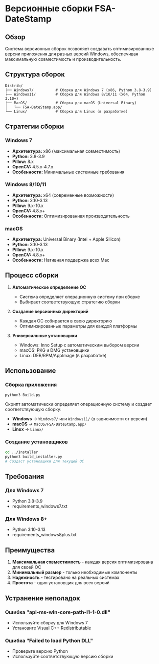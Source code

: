 # Версионные сборки FSA-DateStamp

## Обзор

Система версионных сборок позволяет создавать оптимизированные версии приложения для разных версий Windows, обеспечивая максимальную совместимость и производительность.

## Структура сборок

```
Distrib/
├── Windows7/          # Сборка для Windows 7 (x86, Python 3.8-3.9)
├── Windows11/         # Сборка для Windows 8/10/11 (x64, Python 3.10+)
├── MacOS/             # Сборка для macOS (Universal Binary)
│   └── FSA-DateStamp.app/
└── Linux/             # Сборка для Linux (в разработке)
```

## Стратегии сборки

### Windows 7
- **Архитектура:** x86 (максимальная совместимость)
- **Python:** 3.8-3.9
- **Pillow:** 8.x
- **OpenCV:** 4.5.x-4.7.x
- **Особенности:** Минимальные системные требования

### Windows 8/10/11
- **Архитектура:** x64 (современные возможности)
- **Python:** 3.10-3.13
- **Pillow:** 9.x-10.x
- **OpenCV:** 4.8.x+
- **Особенности:** Оптимизированная производительность

### macOS
- **Архитектура:** Universal Binary (Intel + Apple Silicon)
- **Python:** 3.10-3.13
- **Pillow:** 9.x-10.x
- **OpenCV:** 4.8.x+
- **Особенности:** Нативная поддержка всех Mac

## Процесс сборки

1. **Автоматическое определение ОС**
   - Система определяет операционную систему при сборке
   - Выбирает соответствующую стратегию сборки

2. **Создание версионных директорий**
   - Каждая ОС собирается в свою директорию
   - Оптимизированные параметры для каждой платформы

3. **Универсальные установщики**
   - Windows: Inno Setup с автоматическим выбором версии
   - macOS: PKG и DMG установщики
   - Linux: DEB/RPM/AppImage (в разработке)

## Использование

### Сборка приложения
```bash
python3 Build.py
```

Скрипт автоматически определяет операционную систему и создает соответствующую сборку:
- **Windows** → `Windows7/` или `Windows11/` (в зависимости от версии)
- **macOS** → `MacOS/FSA-DateStamp.app/`
- **Linux** → `Linux/`

### Создание установщиков
```bash
cd ../Installer
python3 build_installer.py
# Создаст установщики для текущей ОС
```

## Требования

### Для Windows 7
- Python 3.8-3.9
- requirements_windows7.txt

### Для Windows 8+
- Python 3.10-3.13
- requirements_windows8plus.txt

## Преимущества

1. **Максимальная совместимость** - каждая версия оптимизирована для своей ОС
2. **Минимальный размер** - только необходимые компоненты
3. **Надежность** - тестировано на реальных системах
4. **Простота** - один установщик для всех версий

## Устранение неполадок

### Ошибка "api-ms-win-core-path-l1-1-0.dll"
- Используйте сборку для Windows 7
- Установите Visual C++ Redistributable

### Ошибка "Failed to load Python DLL"
- Проверьте версию Python
- Используйте соответствующую версию сборки
